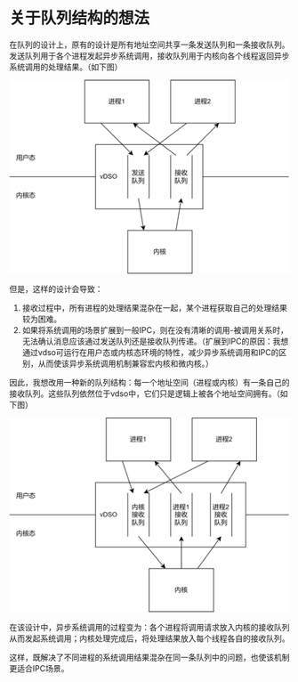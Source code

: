 # 关于队列结构的想法

在队列的设计上，原有的设计是所有地址空间共享一条发送队列和一条接收队列。发送队列用于各个进程发起异步系统调用，接收队列用于内核向各个线程返回异步系统调用的处理结果。（如下图）

![](队列结构演示.png)

但是，这样的设计会导致：

1. 接收过程中，所有进程的处理结果混杂在一起，某个进程获取自己的处理结果较为困难。
2. 如果将系统调用的场景扩展到一般IPC，则在没有清晰的调用-被调用关系时，无法确认消息应该通过发送队列还是接收队列传递。（扩展到IPC的原因：我想通过vdso可运行在用户态或内核态环境的特性，减少异步系统调用和IPC的区别，从而使该异步系统调用机制兼容宏内核和微内核。）

因此，我想改用一种新的队列结构：每一个地址空间（进程或内核）有一条自己的接收队列。这些队列依然位于vdso中，它们只是逻辑上被各个地址空间拥有。（如下图）

![](新队列结构演示.png)

在该设计中，异步系统调用的过程变为：各个进程将调用请求放入内核的接收队列从而发起系统调用；内核处理完成后，将处理结果放入每个线程各自的接收队列。

这样，既解决了不同进程的系统调用结果混杂在同一条队列中的问题，也使该机制更适合IPC场景。
